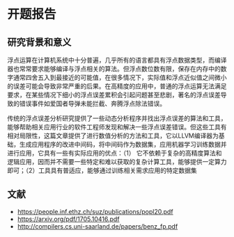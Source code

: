 # 开题报告

## 研究背景和意义



浮点运算在计算机系统中十分普遍，几乎所有的语言都具有浮点数据类型，而编译器也常常要求能够编译与浮点相关的算法。但浮点数位数有限，保存在内存中的数字通常四舍五入到最接近的可能值，在很多情况下，实际值和浮点近似值之间微小的误差可能会导致非常严重的后果。在高精度的应用中，普通的浮点运算无法满足要求，在某些情况下细小的浮点误差累积会引起问题甚至悲剧，著名的浮点误差导致的错误事件如爱国者导弹未能拦截、奔腾浮点除法错误。

传统的浮点误差分析研究提供了一些动态分析程序并找出浮点误差的算法和工具，能够帮助相关应用行业的软件工程师发现和解决一些浮点误差错误。但这些工具有相对局限性，这篇文章提供了进行数值分析的方法和工具，它以LLVM编译器为基础，生成应用程序的改进中间码，将中间码作为数据集，应用机器学习训练数据并进行应用，它具有一些有实际应用的优点：（1） 它不依赖于复杂的高精度算法和逻辑应用，因而并不需要一些特定和难以获取的复杂计算工具，能够提供一定算力即可；（2）工具具有普适应，能够通过训练相关需求应用的特定数据集



## 文献

- https://people.inf.ethz.ch/suz/publications/popl20.pdf
- https://arxiv.org/pdf/1705.10416.pdf
- http://compilers.cs.uni-saarland.de/papers/benz_fp.pdf